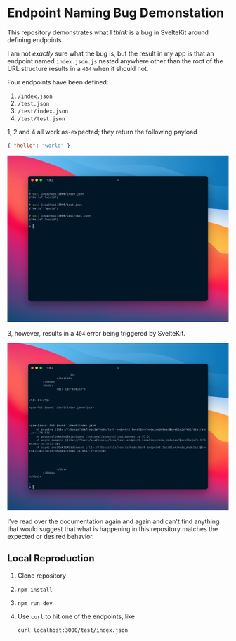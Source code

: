 # Endpoint Naming Bug Demonstation

This repository demonstrates what I _think_ is a bug in SvelteKit around defining endpoints.

I am not _exactly_ sure what the bug is, but the result in my app is that an endpoint named `index.json.js` nested anywhere other than the root of the URL structure results in a `404` when it should not.

Four endpoints have been defined:

1. `/index.json`
2. `/test.json`
3. `/test/index.json`
4. `/test/test.json`

1, 2 and 4 all work as-expected; they return the following payload

```json
{ "hello": "world" }
```

![Working endpoints tested](./screenshots/working-endpoints.png)

3, however, results in a `404` error being triggered by SvelteKit.

![Not-found endpoint tested](./screenshots/not-found-endpoint.png)

I've read over the documentation again and again and can't find anything that would suggest that what is happening in this repository matches the expected or desired behavior.

## Local Reproduction

1. Clone repository
2. `npm install`
3. `npm run dev`
4. Use `curl` to hit one of the endpoints, like

   ```sh
   curl localhost:3000/test/index.json
   ```
